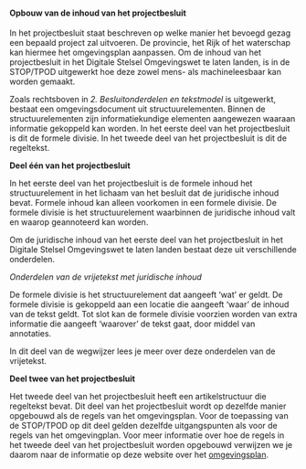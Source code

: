 #### Opbouw van de inhoud van het projectbesluit

In het projectbesluit staat beschreven op welke manier het bevoegd gezag een
bepaald project zal uitvoeren. De provincie, het Rijk of het waterschap kan
hiermee het omgevingsplan aanpassen. Om de inhoud van het projectbesluit in het
Digitale Stelsel Omgevingswet te laten landen, is in de STOP/TPOD uitgewerkt hoe
deze zowel mens- als machineleesbaar kan worden gemaakt.

Zoals rechtsboven in *2. Besluitonderdelen en tekstmodel* is uitgewerkt, bestaat
een omgevingsdocument uit structuurelementen. Binnen de structuurelementen zijn
informatiekundige elementen aangewezen waaraan informatie gekoppeld kan worden.
In het eerste deel van het projectbesluit is dit de formele divisie. In het
tweede deel van het projectbesluit is dit de regeltekst.

**Deel één van het projectbesluit**

In het eerste deel van het projectbesluit is de formele inhoud het
structuurelement in het lichaam van het besluit dat de juridische inhoud bevat.
Formele inhoud kan alleen voorkomen in een formele divisie. De formele divisie
is het structuurelement waarbinnen de juridische inhoud valt en waarop
geannoteerd kan worden.

Om de juridische inhoud van het eerste deel van het projectbesluit in het
Digitale Stelsel Omgevingswet te laten landen bestaat deze uit verschillende
onderdelen.

*Onderdelen van de vrijetekst met juridische inhoud*

De formele divisie is het structuurelement dat aangeeft ‘wat’ er geldt. De
formele divisie is gekoppeld aan een locatie die aangeeft ‘waar’ de inhoud van
de tekst geldt. Tot slot kan de formele divisie voorzien worden van extra
informatie die aangeeft ‘waarover’ de tekst gaat, door middel van annotaties.

In dit deel van de wegwijzer lees je meer over deze onderdelen van de
vrijetekst.

**Deel twee van het projectbesluit**

Het tweede deel van het projectbesluit heeft een artikelstructuur die regeltekst
bevat. Dit deel van het projectbesluit wordt op dezelfde manier opgebouwd als de
regels van het omgevingsplan. Voor de toepassing van de STOP/TPOD op dit deel
gelden dezelfde uitgangspunten als voor de regels van het omgevingplan. Voor
meer informatie over hoe de regels in het tweede deel van het projectbesluit
worden opgebouwd verwijzen we je daarom naar de informatie op deze website over
het [omgevingsplan](/omgevingsplan/regels-omgevingsplan).
